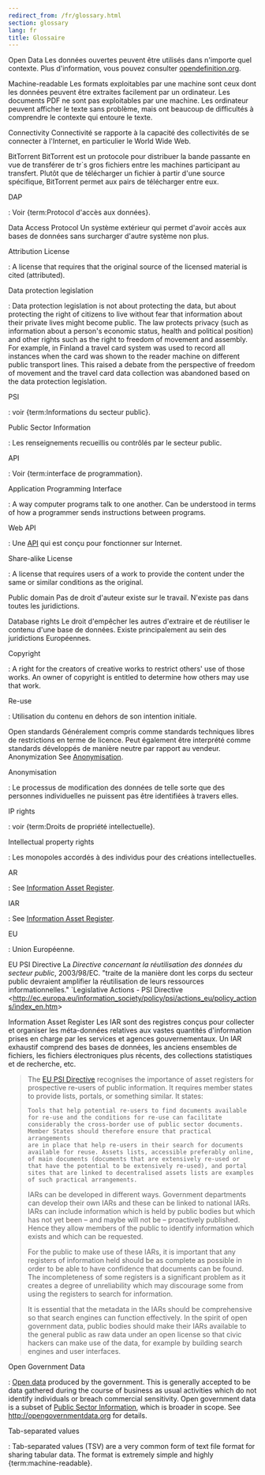 ```yaml
---
redirect_from: /fr/glossary.html
section: glossary
lang: fr
title: Glossaire
---
```


Open Data Les données ouvertes peuvent être utilisés dans n'importe quel contexte. Plus d'information, vous pouvez consulter [opendefinition.org](http://www.opendefinition.org/).

Machine-readable Les formats exploitables par une machine sont ceux dont les données peuvent être extraites facilement par un ordinateur. Les documents PDF ne sont pas exploitables par une machine. Les ordinateur peuvent afficher le texte sans problème, mais ont beaucoup de difficultés à comprendre le contexte qui entoure le texte.

Connectivity Connectivité se rapporte à la capacité des collectivités de se connecter à l'Internet, en particulier le World Wide Web.

BitTorrent BitTorrent est un protocole pour distribuer la bande passante en vue de transférer de tr\`s gros fichiers entre les machines participant au transfert. Plutôt que de télécharger un fichier à partir d'une source spécifique, BitTorrent permet aux pairs de télécharger entre eux.

DAP

:   Voir {term:Protocol d'accès aux données}.

Data Access Protocol Un système extérieur qui permet d'avoir accès aux bases de données sans surcharger d'autre système non plus.

Attribution License

:   A license that requires that the original source of the licensed material is cited (attributed).

Data protection legislation

:   Data protection legislation is not about protecting the data, but about protecting the right of citizens to live without fear that information about their private lives might become public. The law protects privacy (such as information about a person's economic status, health and political position) and other rights such as the right to freedom of movement and assembly. For example, in Finland a travel card system was used to record all instances when the card was shown to the reader machine on different public transport lines. This raised a debate from the perspective of freedom of movement and the travel card data collection was abandoned based on the data protection legislation.

PSI

:   voir {term:Informations du secteur public}.

Public Sector Information

:   Les renseignements recueillis ou contrôlés par le secteur public.

API

:   Voir {term:interface de programmation}.

Application Programming Interface

:   A way computer programs talk to one another. Can be understood in terms of how a programmer sends instructions between programs.

Web API

:   Une [API](/glossary/fr/terms/api/) qui est conçu pour fonctionner sur Internet.

Share-alike License

:   A license that requires users of a work to provide the content under the same or similar conditions as the original.

Public domain Pas de droit d'auteur existe sur le travail. N'existe pas dans toutes les juridictions.

Database rights Le droit d'empêcher les autres d'extraire et de réutiliser le contenu d'une base de données. Existe principalement au sein des juridictions Européennes.

Copyright

:   A right for the creators of creative works to restrict others' use of those works. An owner of copyright is entitled to determine how others may use that work.

Re-use

:   Utilisation du contenu en dehors de son intention initiale.

Open standards Généralement compris comme standards techniques libres de restrictions en terme de licence. Peut également être interprété comme standards développés de manière neutre par rapport au vendeur. Anonymization See [Anonymisation](/glossary/fr/terms/anonymisation/).

Anonymisation

:   Le processus de modification des données de telle sorte que des personnes individuelles ne puissent pas être identifiées à travers elles.

IP rights

:   voir {term:Droits de propriété intellectuelle}.

Intellectual property rights

:   Les monopoles accordés à des individus pour des créations intellectuelles.

AR

:   See [Information Asset Register](/glossary/fr/terms/information-asset-register/).

IAR

:   See [Information Asset Register](/glossary/fr/terms/information-asset-register/).

EU

:   Union Européenne.

EU PSI Directive La *Directive concernant la réutilisation des données du secteur public*, 2003/98/EC. "traite de la manière dont les corps du secteur public devraient amplifier la réutilisation de leurs ressources informationnelles." \`Legislative Actions - PSI Directive \<<http://ec.europa.eu/information_society/policy/psi/actions_eu/policy_actions/index_en.htm>\>

Information Asset Register Les IAR sont des registres conçus pour collecter et organiser les méta-données relatives aux vastes quantités d'information prises en charge par les services et agences gouvernementaux. Un IAR exhaustif comprend des bases de données, les anciens ensembles de fichiers, les fichiers électroniques plus récents, des collections statistiques et de recherche, etc.

> The [EU PSI Directive](/glossary/fr/terms/eu-psi-directive/) recognises the importance of asset registers for prospective re-users of public information. It requires member states to provide lists, portals, or something similar. It states:
>
>     Tools that help potential re-users to find documents available
>     for re-use and the conditions for re-use can facilitate
>     considerably the cross-border use of public sector documents.
>     Member States should therefore ensure that practical arrangements
>     are in place that help re-users in their search for documents
>     available for reuse. Assets lists, accessible preferably online,
>     of main documents (documents that are extensively re-used or
>     that have the potential to be extensively re-used), and portal
>     sites that are linked to decentralised assets lists are examples
>     of such practical arrangements.
>
> IARs can be developed in different ways. Government departments can develop their own IARs and these can be linked to national IARs. IARs can include information which is held by public bodies but which has not yet been – and maybe will not be – proactively published. Hence they allow members of the public to identify information which exists and which can be requested.
>
> For the public to make use of these IARs, it is important that any registers of information held should be as complete as possible in order to be able to have confidence that documents can be found. The incompleteness of some registers is a significant problem as it creates a degree of unreliability which may discourage some from using the registers to search for information.
>
> It is essential that the metadata in the IARs should be comprehensive so that search engines can function effectively. In the spirit of open government data, public bodies should make their IARs available to the general public as raw data under an open license so that civic hackers can make use of the data, for example by building search engines and user interfaces.

Open Government Data

:   [Open data](/glossary/fr/terms/open-data/) produced by the government. This is generally accepted to be data gathered during the course of business as usual activities which do not identify individuals or breach commercial sensitivity. Open government data is a subset of [Public Sector Information](/glossary/fr/terms/public-sector-information/), which is broader in scope. See <http://opengovernmentdata.org> for details.

Tab-separated values

:   Tab-separated values (TSV) are a very common form of text file format for sharing tabular data. The format is extremely simple and highly {term:machine-readable}.
